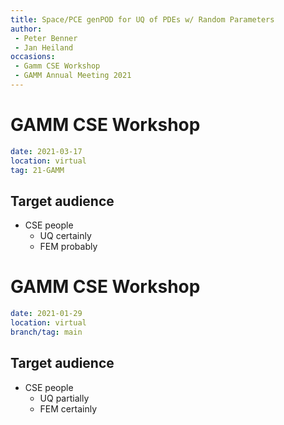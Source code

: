 ```yaml
---
title: Space/PCE genPOD for UQ of PDEs w/ Random Parameters
author:
 - Peter Benner
 - Jan Heiland
occasions: 
 - Gamm CSE Workshop
 - GAMM Annual Meeting 2021
---
```


# GAMM CSE Workshop 

```yaml
date: 2021-03-17
location: virtual
tag: 21-GAMM
```

## Target audience

 * CSE people
   * UQ certainly
   * FEM probably

# GAMM CSE Workshop 

```yaml
date: 2021-01-29
location: virtual
branch/tag: main
```

## Target audience

 * CSE people
   * UQ partially
   * FEM certainly
